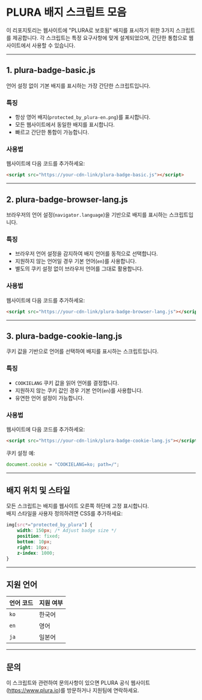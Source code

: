 # PLURA 배지 스크립트 모음

이 리포지토리는 웹사이트에 "PLURA로 보호됨" 배지를 표시하기 위한 3가지 스크립트를 제공합니다. 각 스크립트는 특정 요구사항에 맞게 설계되었으며, 간단한 통합으로 웹사이트에서 사용할 수 있습니다.

---

## 1. **plura-badge-basic.js**
언어 설정 없이 기본 배지를 표시하는 가장 간단한 스크립트입니다.

### **특징**
- 항상 영어 배지(`protected_by_plura-en.png`)를 표시합니다.
- 모든 웹사이트에서 동일한 배지를 표시합니다.
- 빠르고 간단한 통합이 가능합니다.

### **사용법**
웹사이트에 다음 코드를 추가하세요:
```html
<script src="https://your-cdn-link/plura-badge-basic.js"></script>
```

---

## 2. **plura-badge-browser-lang.js**
브라우저의 언어 설정(`navigator.language`)을 기반으로 배지를 표시하는 스크립트입니다.

### **특징**
- 브라우저 언어 설정을 감지하여 배지 언어를 동적으로 선택합니다.
- 지원하지 않는 언어일 경우 기본 언어(`en`)를 사용합니다.
- 별도의 쿠키 설정 없이 브라우저 언어를 그대로 활용합니다.

### **사용법**
웹사이트에 다음 코드를 추가하세요:
```html
<script src="https://your-cdn-link/plura-badge-browser-lang.js"></script>
```

---

## 3. **plura-badge-cookie-lang.js**
쿠키 값을 기반으로 언어를 선택하여 배지를 표시하는 스크립트입니다.

### **특징**
- `COOKIELANG` 쿠키 값을 읽어 언어를 결정합니다.
- 지원하지 않는 쿠키 값인 경우 기본 언어(`en`)를 사용합니다.
- 유연한 언어 설정이 가능합니다.

### **사용법**
웹사이트에 다음 코드를 추가하세요:
```html
<script src="https://your-cdn-link/plura-badge-cookie-lang.js"></script>
```

쿠키 설정 예:
```javascript
document.cookie = "COOKIELANG=ko; path=/";
```

---

## **배지 위치 및 스타일**
모든 스크립트는 배지를 웹사이트 오른쪽 하단에 고정 표시합니다.  
배지 스타일을 사용자 정의하려면 CSS를 추가하세요:
```css
img[src*="protected_by_plura"] {
    width: 150px; /* Adjust badge size */
    position: fixed;
    bottom: 10px;
    right: 10px;
    z-index: 1000;
}
```

---

## **지원 언어**
| 언어 코드 | 지원 여부 |
|-----------|-----------|
| `ko`      | 한국어    |
| `en`      | 영어      |
| `ja`      | 일본어    |

---

## **문의**
이 스크립트와 관련하여 문의사항이 있으면 PLURA 공식 웹사이트(https://www.plura.io)를 방문하거나 지원팀에 연락하세요.

